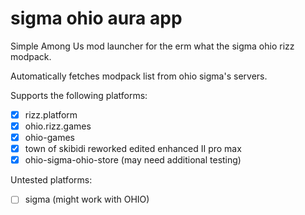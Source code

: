 # sigma ohio aura app

Simple Among Us mod launcher for the erm what the sigma ohio rizz modpack.

Automatically fetches modpack list from ohio sigma's servers.

Supports the following platforms:
- [x] rizz.platform
- [x] ohio.rizz.games
- [x] ohio-games
- [x] town of skibidi reworked edited enhanced II pro max
- [x] ohio-sigma-ohio-store (may need additional testing) 

Untested platforms:
- [ ] sigma (might work with OHIO)
